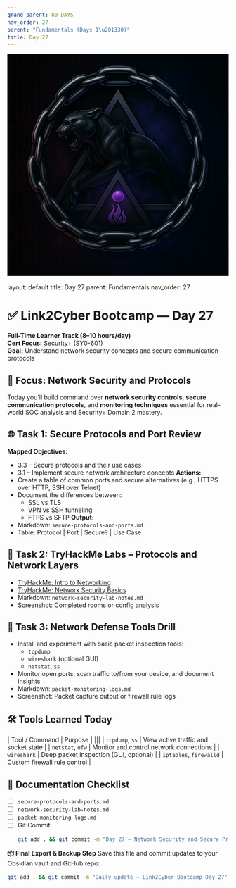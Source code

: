 ```yaml
---
grand_parent: 80 DAYS
nav_order: 27
parent: "Fundamentals (Days 1\u201330)"
title: Day 27
---
```

![Panther Icon](/assets/icons/icon-cyber-panther.png)

layout: default
title: Day 27
parent: Fundamentals
nav_order: 27

# ✅ Link2Cyber Bootcamp — Day 27
**Full-Time Learner Track (8–10 hours/day)**  
**Cert Focus:** Security+ (SY0-601)  
**Goal:** Understand network security concepts and secure communication protocols
## 🔐 Focus: Network Security and Protocols
Today you’ll build command over **network security controls**, **secure communication protocols**, and **monitoring techniques** essential for real-world SOC analysis and Security+ Domain 2 mastery.
## 🌐 Task 1: Secure Protocols and Port Review
**Mapped Objectives:**  
- 3.3 – Secure protocols and their use cases  
- 3.1 – Implement secure network architecture concepts
**Actions:**  
- Create a table of common ports and secure alternatives (e.g., HTTPS over HTTP, SSH over Telnet)  
- Document the differences between:
  - SSL vs TLS
  - VPN vs SSH tunneling
  - FTPS vs SFTP
**Output:**  
- Markdown: `secure-protocols-and-ports.md`  
- Table: Protocol | Port | Secure? | Use Case
## 🧪 Task 2: TryHackMe Labs – Protocols and Network Layers
- [TryHackMe: Intro to Networking](https://tryhackme.com/room/introtothenetwork)  
- [TryHackMe: Network Security Basics](https://tryhackme.com/room/networksecurity)
- Markdown: `network-security-lab-notes.md`  
- Screenshot: Completed rooms or config analysis
## 🧰 Task 3: Network Defense Tools Drill
- Install and experiment with basic packet inspection tools:
  - `tcpdump`
  - `wireshark` (optional GUI)
  - `netstat`, `ss`
- Monitor open ports, scan traffic to/from your device, and document insights
- Markdown: `packet-monitoring-logs.md`  
- Screenshot: Packet capture output or firewall rule logs
## 🛠️ Tools Learned Today
| Tool / Command   | Purpose                                 |
|||
| `tcpdump`, `ss`  | View active traffic and socket state     |
| `netstat`, `ufw` | Monitor and control network connections  |
| `wireshark`      | Deep packet inspection (GUI, optional)   |
| `iptables`, `firewalld` | Custom firewall rule control      |
## 📁 Documentation Checklist
- [ ] `secure-protocols-and-ports.md`  
- [ ] `network-security-lab-notes.md`  
- [ ] `packet-monitoring-logs.md`  
- [ ] Git Commit:
  ```bash
  git add . && git commit -m "Day 27 – Network Security and Secure Protocols" && git push origin main
  ```
**📦 Final Export & Backup Step**
Save this file and commit updates to your Obsidian vault and GitHub repo:
```bash
git add . && git commit -m "Daily update – Link2Cyber Bootcamp Day 27" && git push origin main
```
